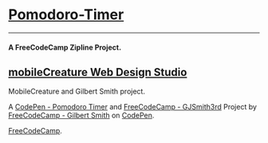 # [Pomodoro-Timer](http://codepen.io/GJSmith3rd/full/YyxKzQ)
--------------------------------
#### A FreeCodeCamp Zipline Project.

[mobileCreature Web Design Studio](http://mobilecreature.github.io/)
--------------------------------
MobileCreature and Gilbert Smith project.

A [CodePen - Pomodoro Timer](http://codepen.io/GJSmith3rd/full/YyxKzQ) and [FreeCodeCamp - GJSmith3rd](http://freecodecamp.com/gjsmith3rd) Project by [FreeCodeCamp - Gilbert Smith](http://codepen.io/GJSmith3rd) on [CodePen](http://codepen.io/).

[FreeCodeCamp](http://freecodecamp.com).
